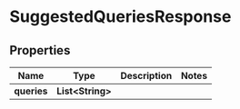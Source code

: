 

# SuggestedQueriesResponse


## Properties

| Name | Type | Description | Notes |
|------------ | ------------- | ------------- | -------------|
|**queries** | **List&lt;String&gt;** |  |  |




